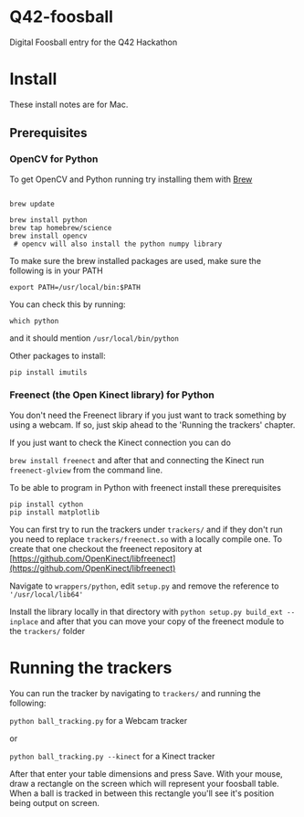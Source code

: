 # Q42-foosball
Digital Foosball entry for the Q42 Hackathon


# Install
These install notes are for Mac.

## Prerequisites

### OpenCV for Python
To get OpenCV and Python running try installing them with [Brew](http://brew.sh/)

```

brew update

brew install python
brew tap homebrew/science
brew install opencv
 # opencv will also install the python numpy library    

```

To make sure the brew installed packages are used, make sure
the following is in your PATH

`export PATH=/usr/local/bin:$PATH`

You can check this by running:

`which python`

and it should mention `/usr/local/bin/python`

Other packages to install:

`pip install imutils`

### Freenect (the Open Kinect library) for Python

You don't need the Freenect library if you just want to track something
by using a webcam. If so, just skip ahead to the 'Running the trackers' chapter.

If you just want to check the Kinect connection you can do
 
`brew install freenect` 
and after that and connecting the Kinect run
`freenect-glview` from the command line.

To be able to program in Python with freenect install these prerequisites

```
pip install cython
pip install matplotlib
```

You can first try to run the trackers under `trackers/` and if they don't
run you need to replace `trackers/freenect.so` with a locally compile one.
To create that one checkout the freenect repository at [https://github.com/OpenKinect/libfreenect](https://github.com/OpenKinect/libfreenect)

Navigate to `wrappers/python`, edit `setup.py` and remove the reference
to `'/usr/local/lib64'`

Install the library locally in that directory with 
`python setup.py build_ext --inplace` and after
that you can move your copy of the freenect module to the `trackers/` folder			
			
			
# Running the trackers
			
You can run the tracker by navigating to `trackers/` and running the following:
 			
`python ball_tracking.py` for a Webcam tracker

or
 			
`python ball_tracking.py --kinect` for a Kinect tracker 			
			
After that enter your table dimensions and press Save. With your mouse,
draw a rectangle on the screen which will represent your foosball table.
When a ball is tracked in between this rectangle you'll see it's position
being output on screen.
			
			
			
			